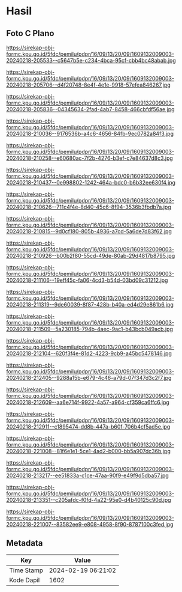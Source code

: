 # Hasil

## Foto C Plano

https://sirekap-obj-formc.kpu.go.id/5fdc/pemilu/pdpr/16/09/13/20/09/1609132009003-20240218-205533--c5647b5e-c234-4bca-95cf-cbb4bc48abab.jpg

https://sirekap-obj-formc.kpu.go.id/5fdc/pemilu/pdpr/16/09/13/20/09/1609132009003-20240218-205706--d4f20748-8e4f-4e1e-9918-57efea846267.jpg

https://sirekap-obj-formc.kpu.go.id/5fdc/pemilu/pdpr/16/09/13/20/09/1609132009003-20240218-205836--04345634-2fad-4ab7-8458-466cbfdf56ae.jpg

https://sirekap-obj-formc.kpu.go.id/5fdc/pemilu/pdpr/16/09/13/20/09/1609132009003-20240218-210036--9176536b-a4c6-4656-84fb-9ec0782a84f3.jpg

https://sirekap-obj-formc.kpu.go.id/5fdc/pemilu/pdpr/16/09/13/20/09/1609132009003-20240218-210258--e60680ac-7f2b-4276-b3ef-c7e84637d8c3.jpg

https://sirekap-obj-formc.kpu.go.id/5fdc/pemilu/pdpr/16/09/13/20/09/1609132009003-20240218-210437--0e998802-1242-464a-bdc0-b6b32ee630f4.jpg

https://sirekap-obj-formc.kpu.go.id/5fdc/pemilu/pdpr/16/09/13/20/09/1609132009003-20240218-210626--711c4f4e-8d40-45c6-8f94-3536b3fbdb7a.jpg

https://sirekap-obj-formc.kpu.go.id/5fdc/pemilu/pdpr/16/09/13/20/09/1609132009003-20240218-210815--9d0cf180-805b-4936-a7cd-5a6de7d83f62.jpg

https://sirekap-obj-formc.kpu.go.id/5fdc/pemilu/pdpr/16/09/13/20/09/1609132009003-20240218-210926--b00b2f80-55cd-49de-80ab-29d4817b8795.jpg

https://sirekap-obj-formc.kpu.go.id/5fdc/pemilu/pdpr/16/09/13/20/09/1609132009003-20240218-211106--19eff45c-fa06-4cd3-b54d-03bd09c31212.jpg

https://sirekap-obj-formc.kpu.go.id/5fdc/pemilu/pdpr/16/09/13/20/09/1609132009003-20240218-211319--9de60039-8f87-428b-b40a-ed4d29e861b6.jpg

https://sirekap-obj-formc.kpu.go.id/5fdc/pemilu/pdpr/16/09/13/20/09/1609132009003-20240218-211509--5a230185-794b-4aec-9ac1-b43bcb049acb.jpg

https://sirekap-obj-formc.kpu.go.id/5fdc/pemilu/pdpr/16/09/13/20/09/1609132009003-20240218-212104--620f3f4e-81d2-4223-9cb9-a45bc5478146.jpg

https://sirekap-obj-formc.kpu.go.id/5fdc/pemilu/pdpr/16/09/13/20/09/1609132009003-20240218-212405--9288a15b-e679-4c46-a79d-07f347d3c2f7.jpg

https://sirekap-obj-formc.kpu.go.id/5fdc/pemilu/pdpr/16/09/13/20/09/1609132009003-20240218-212609--aa6e714f-9922-4a57-a964-cf359ca6ffc6.jpg

https://sirekap-obj-formc.kpu.go.id/5fdc/pemilu/pdpr/16/09/13/20/09/1609132009003-20240218-212911--c1895474-dd8b-447a-b60f-706b4cf5ad5e.jpg

https://sirekap-obj-formc.kpu.go.id/5fdc/pemilu/pdpr/16/09/13/20/09/1609132009003-20240218-221008--81f6e1e1-5ce1-4ad2-b000-bb5a907dc36b.jpg

https://sirekap-obj-formc.kpu.go.id/5fdc/pemilu/pdpr/16/09/13/20/09/1609132009003-20240218-213217--ee51833a-c1ce-47aa-90f9-e49f9d5dba57.jpg

https://sirekap-obj-formc.kpu.go.id/5fdc/pemilu/pdpr/16/09/13/20/09/1609132009003-20240218-213351--c205afdc-f0fd-4a22-95e0-d4b40125c90d.jpg

https://sirekap-obj-formc.kpu.go.id/5fdc/pemilu/pdpr/16/09/13/20/09/1609132009003-20240218-221007--83582ee9-e808-4958-8f90-8787100c3fed.jpg


## Metadata

| Key        | Value               |
| ---------- | ------------------- |
| Time Stamp | 2024-02-19 06:21:02 |
| Kode Dapil | 1602                |



